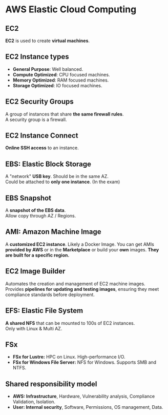 # AWS Elastic Cloud Computing

## EC2

**EC2** is used to create **virtual machines**. 

## EC2 Instance types

- **General Purpose**: Well balanced.
- **Compute Optimized**: CPU focused machines.
- **Memory Optimized**: RAM focused machines.
- **Storage Optimized**: IO focused machines.

## EC2 Security Groups

A group of instances that share **the same firewall rules**.  
A security group is a firewall.

## EC2 Instance Connect

**Online SSH access** to an instance.

## EBS: Elastic Block Storage

A "network" **USB key**. Should be in the same AZ.  
Could be attached to **only one instance**. (In the exam)

## EBS Snapshot

A **snapshot of the EBS data**.  
Allow copy through AZ / Regions.

## AMI: Amazon Machine Image

A **customized EC2 instance**. Likely a Docker Image. 
You can get AMIs **provided by AWS** or in the **Marketplace** or build your **own** images.
**They are built for a specific region.**

## EC2 Image Builder

Automates the creation and management of EC2 machine images.  
Provides **pipelines for updating and testing images**, ensuring they meet compliance standards before deployment.

## EFS: Elastic File System

**A shared NFS** that can be mounted to 100s of EC2 instances.  
Only with Linux & Multi AZ.

## FSx

- **FSx for Lustre:** HPC on Linux. High-performance I/O.
- **FSx for Windows File Server:** NFS for Windows. Supports SMB and NTFS.

## Shared responsibility model

- **AWS: Infrastructure**, Hardware, Vulnerability analysis, Compliance Validation, Isolation.
- **User: Internal security**, Software, Permissions, OS management, Data.

